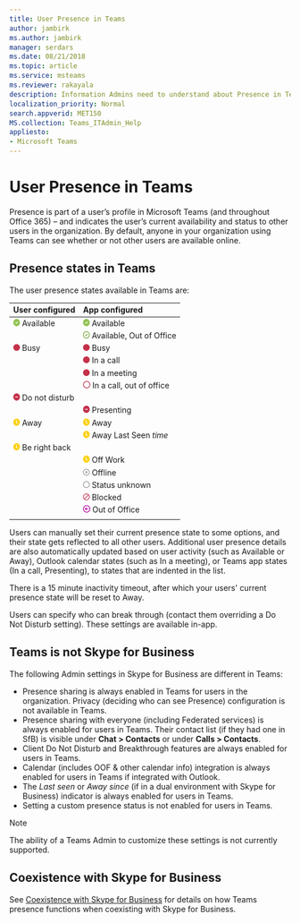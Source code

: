 ```yaml
---
title: User Presence in Teams
author: jambirk
ms.author: jambirk
manager: serdars
ms.date: 08/21/2018
ms.topic: article
ms.service: msteams
ms.reviewer: rakayala
description: Information Admins need to understand about Presence in Teams.
localization_priority: Normal
search.appverid: MET150
MS.collection: Teams_ITAdmin_Help
appliesto:
- Microsoft Teams
---
```


# User Presence in Teams

Presence is part of a user’s profile in Microsoft Teams (and throughout Office 365) – and indicates the user’s current availability and status to other users in the organization. By default, anyone in your organization using Teams can see whether or not other users are available online.

## Presence states in Teams

The user presence states available in Teams are:

|User configured|App configured|
|:--- |:---|
| ![Presence Available](media/Presence_Available.png) Available|![Presence Available](media/Presence_Available.png) Available|
|| ![available oof](media/Presence_Available_OOF.png) Available, Out of Office |
|  ![Busy](media/Presence_Busy.png) Busy |  ![Busy](media/Presence_Busy.png) Busy  |
|| ![Busy](media/Presence_Busy.png) In a call|
|| ![Busy](media/Presence_Busy.png) In a meeting |
|| ![busy oof](media/Presence_Busy_OOF.png) In a call, out of office|
|  ![Do Not disturb](media/Presence_DND.png) Do not disturb ||
|| ![Do Not disturb](media/Presence_DND.png) Presenting|
| ![away](media/Presence_Away.png) Away| ![away](media/Presence_Away.png) Away|
|| ![away](media/Presence_Away.png) Away Last Seen *time*|
|![away](media/Presence_Away.png) Be right back| |
|| ![away](media/Presence_Away.png)  Off Work|
|| ![Offline](media/Presence_Offline.png) Offline |
|| ![unknown](media/Presence_Unknown.png) Status unknown|
||![blocked](media/Presence_Blocked.png) Blocked |
|| ![Out of office](media/Presence_OOF.png) Out of Office|
|||
 
Users can manually set their current presence state to some options, and their state gets reflected to all other users. Additional user presence details are also automatically updated based on user activity (such as Available or Away), Outlook calendar states (such as In a meeting), or Teams app states (In a call, Presenting), to states that are indented in the list.

There is a 15 minute inactivity timeout, after which your users' current presence state will be reset to Away.

Users can specify who can break through (contact them overriding a Do Not Disturb setting). These settings are available in-app.

## Teams is not Skype for Business

The following Admin settings in Skype for Business are different in Teams:
- Presence sharing is always enabled in Teams for users in the organization. Privacy (deciding who can see Presence) configuration is not available in Teams.
- Presence sharing with everyone (including Federated services) is always enabled for users in Teams. Their contact list (if they had one in SfB) is visible under **Chat > Contacts** or under **Calls > Contacts**.
- Client Do Not Disturb and Breakthrough features are always enabled for users in Teams.
- Calendar (includes OOF & other calendar info) integration  is always enabled for users in Teams if integrated with Outlook.
- The *Last seen* or *Away since* (if in a dual environment with Skype for Business) indicator is always enabled for users in Teams.
- Setting a custom presence status is not enabled for users in Teams.

> [!NOTE]
> The ability of a Teams Admin to customize these settings is not currently supported.


## Coexistence with Skype for Business

See [Coexistence with Skype for Business](coexistence-chat-calls-presence.md) for details on how Teams presence functions when coexisting with Skype for Business. 